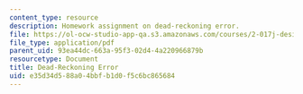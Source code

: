 ```yaml
---
content_type: resource
description: Homework assignment on dead-reckoning error.
file: https://ol-ocw-studio-app-qa.s3.amazonaws.com/courses/2-017j-design-of-electromechanical-robotic-systems-fall-2009/e35d34d588a04bbfb1d0f5c6bc865684_MIT2_017JF09_p34.pdf
file_type: application/pdf
parent_uid: 93ea44dc-663a-95f3-02d4-4a220966879b
resourcetype: Document
title: Dead-Reckoning Error
uid: e35d34d5-88a0-4bbf-b1d0-f5c6bc865684
---
```

